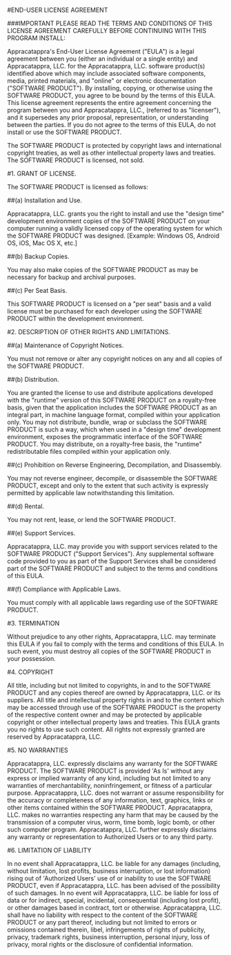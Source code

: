#END-USER LICENSE AGREEMENT

###IMPORTANT PLEASE READ THE TERMS AND CONDITIONS OF THIS LICENSE AGREEMENT CAREFULLY BEFORE CONTINUING WITH THIS PROGRAM INSTALL: 

Appracatappra's End-User License Agreement ("EULA") is a legal agreement between you 
(either an individual or a single entity) and Appracatappra, LLC. for the Appracatappra, LLC. software product(s) identified 
above which may include associated software components, media, printed materials, and "online" or electronic documentation ("SOFTWARE PRODUCT"). 
By installing, copying, or otherwise using the SOFTWARE PRODUCT, you agree to be bound by the terms of this EULA. This license agreement represents 
the entire agreement concerning the program between you and Appracatappra, LLC., (referred to as "licenser"), and it supersedes any prior proposal, 
representation, or understanding between the parties. If you do not agree to the terms of this EULA, do not install or use the SOFTWARE PRODUCT.

The SOFTWARE PRODUCT is protected by copyright laws and international copyright treaties, as well as other intellectual property laws and treaties. 
The SOFTWARE PRODUCT is licensed, not sold.

#1. GRANT OF LICENSE. 

The SOFTWARE PRODUCT is licensed as follows: 

##(a) Installation and Use.

Appracatappra, LLC. grants you the right to install and use the "design time" development environment copies of the SOFTWARE PRODUCT on your computer running a validly licensed 
copy of the operating system for which the SOFTWARE PRODUCT was designed. [Example: Windows OS, Android OS, iOS, Mac OS X, etc.]

##(b) Backup Copies.

You may also make copies of the SOFTWARE PRODUCT as may be necessary for backup and archival purposes.

##(c) Per Seat Basis.

This SOFTWARE PRODUCT is licensed on a "per seat" basis and a valid license must be purchased for each developer using the SOFTWARE PRODUCT within the development environment.

#2. DESCRIPTION OF OTHER RIGHTS AND LIMITATIONS.

##(a) Maintenance of Copyright Notices.

You must not remove or alter any copyright notices on any and all copies of the SOFTWARE PRODUCT.

##(b) Distribution.

You are granted the license to use and distribute applications developed with the "runtime" version of this SOFTWARE PRODUCT on a royalty-free basis, given
that the application includes the SOFTWARE PRODUCT as an integral part, in machine language format, compiled within your application only. You may not distribute, 
bundle, wrap or subclass the SOFTWARE PRODUCT is such a way, which when used in a "design time" development environment, exposes the programmatic interface of 
the SOFTWARE PRODUCT. You may distribute, on a royalty-free basis, the "runtime" redistributable files compiled within your application only.

##(c) Prohibition on Reverse Engineering, Decompilation, and Disassembly.

You may not reverse engineer, decompile, or disassemble the SOFTWARE PRODUCT, except and only to the extent that such activity is expressly 
permitted by applicable law notwithstanding this limitation. 

##(d) Rental.

You may not rent, lease, or lend the SOFTWARE PRODUCT.

##(e) Support Services.

Appracatappra, LLC. may provide you with support services related to the SOFTWARE PRODUCT ("Support Services"). Any supplemental software 
code provided to you as part of the Support Services shall be considered part of the SOFTWARE PRODUCT and subject to the terms and conditions of this EULA. 

##(f) Compliance with Applicable Laws.

You must comply with all applicable laws regarding use of the SOFTWARE PRODUCT.

#3. TERMINATION 

Without prejudice to any other rights, Appracatappra, LLC. may terminate this EULA if you fail to comply with the terms and conditions of this EULA. 
In such event, you must destroy all copies of the SOFTWARE PRODUCT in your possession.

#4. COPYRIGHT

All title, including but not limited to copyrights, in and to the SOFTWARE PRODUCT and any copies thereof are owned by Appracatappra, LLC. or 
its suppliers. All title and intellectual property rights in and to the content which may be accessed through use of the SOFTWARE PRODUCT is 
the property of the respective content owner and may be protected by applicable copyright or other intellectual property laws and treaties. 
This EULA grants you no rights to use such content. All rights not expressly granted are reserved by Appracatappra, LLC.

#5. NO WARRANTIES

Appracatappra, LLC. expressly disclaims any warranty for the SOFTWARE PRODUCT. The SOFTWARE PRODUCT is provided 'As Is' without any express 
or implied warranty of any kind, including but not limited to any warranties of merchantability, noninfringement, or fitness of a particular 
purpose. Appracatappra, LLC. does not warrant or assume responsibility for the accuracy or completeness of any information, text, graphics, 
links or other items contained within the SOFTWARE PRODUCT. Appracatappra, LLC. makes no warranties respecting any harm that may be caused by 
the transmission of a computer virus, worm, time bomb, logic bomb, or other such computer program. Appracatappra, LLC. further expressly disclaims 
any warranty or representation to Authorized Users or to any third party.

#6. LIMITATION OF LIABILITY

In no event shall Appracatappra, LLC. be liable for any damages (including, without limitation, lost profits, business interruption, or 
lost information) rising out of 'Authorized Users' use of or inability to use the SOFTWARE PRODUCT, even if Appracatappra, LLC. has been 
advised of the possibility of such damages. In no event will Appracatappra, LLC. be liable for loss of data or for indirect, special, incidental, 
consequential (including lost profit), or other damages based in contract, tort or otherwise. Appracatappra, LLC. shall have no liability with 
respect to the content of the SOFTWARE PRODUCT or any part thereof, including but not limited to errors or omissions contained therein, libel, 
infringements of rights of publicity, privacy, trademark rights, business interruption, personal injury, loss of privacy, moral rights or the 
disclosure of confidential information.